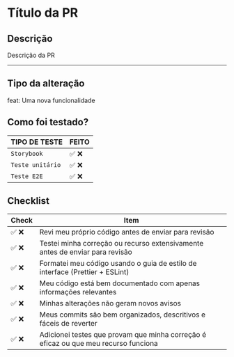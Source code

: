 # Título da PR

## Descrição

Descrição da PR

<!--
Inclua um resumo da alteração e qual problema está relacionado.
Inclua também motivação e contexto relevantes.
Liste todas as dependências necessárias para essa alteração.
-->

---

## Tipo da alteração

feat: Uma nova funcionalidade

<!-- USE A OPÇÃO MAIS RELEVANTE
feat: Uma nova funcionalidade
fix: Correção de algum bug
style: Alterações que não afetam o significado do código (espaço em branco, formatação etc.)
perf: Mudança no código para melhoria de performance
refactor: Uma alteração de código que não corrige um bug nem adiciona um recurso
test: Adicionando testes ausentes ou corrigindo testes existentes
build: Alterações que afetam o sistema de compilação ou dependências externas
ci: Alterações nos arquivos e scripts de configuração do CI'
chore: Outras alterações que não modificam os arquivos de origem ou de teste
docs: Apenas mudança de documentação
revert: Reverte um commit
wip: Código em desenvolvimento
-->

## Como foi testado?

<!-- Selecione apenas uma das opções (✅ ❌) abaixo. -->

| TIPO DE TESTE    | FEITO |
| ---------------- | ----- |
| `Storybook`      | ✅ ❌ |
| `Teste unitário` | ✅ ❌ |
| `Teste E2E`      | ✅ ❌ |

<!-- Descreva os testes que você executou para verificar suas alterações.
Forneça instruções para que possamos reproduzir.
-->

## Checklist

<!-- Verifique as opções relacionadas a você. -->
<!-- Selecione apenas uma das opções (✅ ❌) abaixo. -->

| Check | Item                                                                                |
| ----- | ----------------------------------------------------------------------------------- |
| ✅ ❌ | Revi meu próprio código antes de enviar para revisão                                |
| ✅ ❌ | Testei minha correção ou recurso extensivamente antes de enviar para revisão        |
| ✅ ❌ | Formatei meu código usando o guia de estilo de interface (Prettier + ESLint)        |
| ✅ ❌ | Meu código está bem documentado com apenas informações relevantes                   |
| ✅ ❌ | Minhas alterações não geram novos avisos                                            |
| ✅ ❌ | Meus commits são bem organizados, descritivos e fáceis de reverter                  |
| ✅ ❌ | Adicionei testes que provam que minha correção é eficaz ou que meu recurso funciona |

<!-- Inclua outras observações relevantes que não se enquadram nos campos acima

## Outras observações
-->
